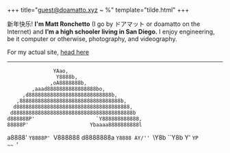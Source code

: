 +++
title="guest@doamatto.xyz ~ %"
template="tilde.html"
+++

新年快乐! **I'm Matt Ronchetto** (I go by ドアマット or doamatto on the Internet) and **I’m a high schooler living in San Diego.** I enjoy engineering, be it computer or otherwise, photography, and videography.

For my actual site, [head here](https://www.doamatto.xyz)

---

                   YAao,
                    Y8888b,
                  ,oA8888888b,
            ,aaad8888888888888888bo,
         ,d888888888888888888888888888b,
       ,888888888888888888888888888888888b,
      d8888888888888888888888888888888888888,
     d888888888888888888888888888888888888888b
    d888888P'                    `Y888888888888,
    88888P'                    Ybaaaa8888888888l
   a8888'                      `Y8888P' `V888888
 d8888888a                                `Y8888
AY/'' `\Y8b                                 ``Y8b
Y'      `YP                                    ~~
         `'
